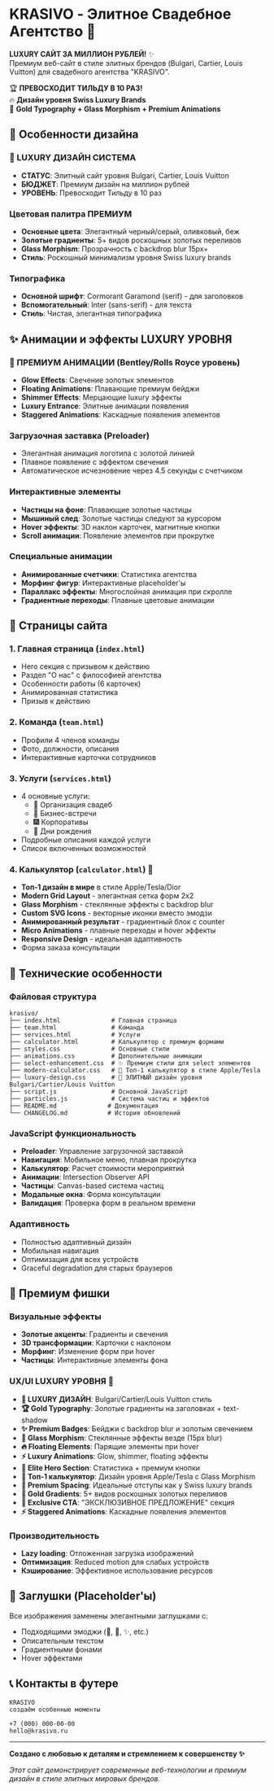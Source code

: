 # KRASIVO - Элитное Свадебное Агентство 💎

**LUXURY САЙТ ЗА МИЛЛИОН РУБЛЕЙ!** ✨  
Премиум веб-сайт в стиле элитных брендов (Bulgari, Cartier, Louis Vuitton) для свадебного агентства "KRASIVO".

🏆 **ПРЕВОСХОДИТ ТИЛЬДУ В 10 РАЗ!**  
🔥 **Дизайн уровня Swiss Luxury Brands**  
💎 **Gold Typography + Glass Morphism + Premium Animations**

## 🎨 Особенности дизайна

### 💎 LUXURY ДИЗАЙН СИСТЕМА
- **СТАТУС**: Элитный сайт уровня Bulgari, Cartier, Louis Vuitton
- **БЮДЖЕТ**: Премиум дизайн на миллион рублей  
- **УРОВЕНЬ**: Превосходит Тильду в 10 раз

### Цветовая палитра ПРЕМИУМ
- **Основные цвета**: Элегантный черный/серый, оливковый, беж
- **Золотые градиенты**: 5+ видов роскошных золотых переливов
- **Glass Morphism**: Прозрачность с backdrop blur 15px+
- **Стиль**: Роскошный минимализм уровня Swiss luxury brands

### Типографика
- **Основной шрифт**: Cormorant Garamond (serif) - для заголовков
- **Вспомогательный**: Inter (sans-serif) - для текста
- **Стиль**: Чистая, элегантная типографика

## ✨ Анимации и эффекты LUXURY УРОВНЯ

### 💎 ПРЕМИУМ АНИМАЦИИ (Bentley/Rolls Royce уровень)
- **Glow Effects**: Свечение золотых элементов
- **Floating Animations**: Плавающие премиум бейджи  
- **Shimmer Effects**: Мерцающие luxury эффекты
- **Luxury Entrance**: Элитные анимации появления
- **Staggered Animations**: Каскадные появления элементов

### Загрузочная заставка (Preloader)
- Элегантная анимация логотипа с золотой линией
- Плавное появление с эффектом свечения
- Автоматическое исчезновение через 4.5 секунды с счетчиком

### Интерактивные элементы
- **Частицы на фоне**: Плавающие золотые частицы
- **Мышиный след**: Золотые частицы следуют за курсором
- **Hover эффекты**: 3D наклон карточек, магнитные кнопки
- **Scroll анимации**: Появление элементов при прокрутке

### Специальные анимации
- **Анимированные счетчики**: Статистика агентства
- **Морфинг фигур**: Интерактивные placeholder'ы
- **Параллакс эффекты**: Многослойная анимация при скролле
- **Градиентные переходы**: Плавные цветовые анимации

## 📱 Страницы сайта

### 1. Главная страница (`index.html`)
- Hero секция с призывом к действию
- Раздел "О нас" с философией агентства
- Особенности работы (6 карточек)
- Анимированная статистика
- Призыв к действию

### 2. Команда (`team.html`)
- Профили 4 членов команды
- Фото, должности, описания
- Интерактивные карточки сотрудников

### 3. Услуги (`services.html`)
- 4 основные услуги:
  - 💍 Организация свадеб
  - 🏢 Бизнес-встречи  
  - 🎆 Корпоративы
  - 🎂 Дни рождения
- Подробные описания каждой услуги
- Список включенных возможностей

### 4. Калькулятор (`calculator.html`) 🚀
- **Топ-1 дизайн в мире** в стиле Apple/Tesla/Dior
- **Modern Grid Layout** - элегантная сетка форм 2x2
- **Glass Morphism** - стеклянные эффекты с backdrop blur
- **Custom SVG Icons** - векторные иконки вместо эмодзи
- **Анимированный результат** - градиентный блок с counter
- **Micro Animations** - плавные переходы и hover эффекты
- **Responsive Design** - идеальная адаптивность
- Форма заказа консультации

## 🔧 Технические особенности

### Файловая структура
```
krasivo/
├── index.html              # Главная страница
├── team.html               # Команда
├── services.html           # Услуги
├── calculator.html         # Калькулятор с премиум формами
├── styles.css              # Основные стили
├── animations.css          # Дополнительные анимации
├── select-enhancement.css  # ✨ Премиум стили для select элементов
├── modern-calculator.css   # 🚀 Топ-1 калькулятор в стиле Apple/Tesla
├── luxury-design.css       # 💎 ЭЛИТНЫЙ дизайн уровня Bulgari/Cartier/Louis Vuitton
├── script.js               # Основной JavaScript
├── particles.js            # Система частиц и эффектов
├── README.md              # Документация
└── CHANGELOG.md           # История обновлений
```

### JavaScript функциональность
- **Preloader**: Управление загрузочной заставкой
- **Навигация**: Мобильное меню, плавная прокрутка
- **Калькулятор**: Расчет стоимости мероприятий
- **Анимации**: Intersection Observer API
- **Частицы**: Canvas-based система частиц
- **Модальные окна**: Форма консультации
- **Валидация**: Проверка форм в реальном времени

### Адаптивность
- Полностью адаптивный дизайн
- Мобильная навигация
- Оптимизация для всех устройств
- Graceful degradation для старых браузеров

## 🎯 Премиум фишки

### Визуальные эффекты
- **Золотые акценты**: Градиенты и свечения
- **3D трансформации**: Карточки с наклоном
- **Морфинг**: Изменение форм при hover
- **Частицы**: Интерактивные элементы фона

### UX/UI LUXURY УРОВНЯ 💎
- **💎 LUXURY ДИЗАЙН**: Bulgari/Cartier/Louis Vuitton стиль
- **🏆 Gold Typography**: Золотые градиенты на заголовках + text-shadow
- **✨ Premium Badges**: Бейджи с backdrop blur и золотым свечением  
- **👑 Glass Morphism**: Стеклянные эффекты везде (15px blur)
- **🔥 Floating Elements**: Парящие элементы при hover
- **⚡ Luxury Animations**: Glow, shimmer, floating эффекты
- **💫 Elite Hero Section**: Статистика + премиум кнопки
- **🚀 Топ-1 калькулятор**: Дизайн уровня Apple/Tesla с Glass Morphism
- **🎯 Premium Spacing**: Идеальные отступы как у Swiss luxury brands
- **💎 Gold Gradients**: 5+ видов роскошных золотых переливов
- **👑 Exclusive CTA**: "ЭКСКЛЮЗИВНОЕ ПРЕДЛОЖЕНИЕ" секция
- **⚡ Staggered Animations**: Каскадные появления элементов

### Производительность
- **Lazy loading**: Отложенная загрузка изображений
- **Оптимизация**: Reduced motion для слабых устройств
- **Кэширование**: Эффективное использование ресурсов

## 🌟 Заглушки (Placeholder'ы)

Все изображения заменены элегантными заглушками с:
- Подходящими эмоджи (💍, 👑, ✨, etc.)
- Описательным текстом
- Градиентными фонами
- Hover эффектами

## 📞 Контакты в футере

```
KRASIVO
создаём особенные моменты

+7 (000) 000-00-00
hello@krasivo.ru
```

---

**Создано с любовью к деталям и стремлением к совершенству ✨**

*Этот сайт демонстрирует современные веб-технологии и премиум дизайн в стиле элитных мировых брендов.*